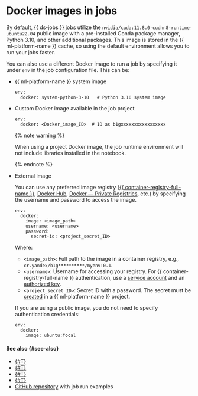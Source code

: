 # Docker images in jobs

By default, {{ ds-jobs }} [jobs](./index.md) utilize the `nvidia/cuda:11.8.0-cudnn8-runtime-ubuntu22.04` public image with a pre-installed Conda package manager, Python 3.10, and other additional packages. This image is stored in the {{ ml-platform-name }} cache, so using the default environment allows you to run your jobs faster.

You can also use a different Docker image to run a job by specifying it under `env` in the job configuration file. This can be:

* {{ ml-platform-name }} system image

   ```text
   env:
     docker: system-python-3-10   # Python 3.10 system image
   ```

* Custom Docker image available in the job project

   ```text
   env:
     docker: <Docker_image_ID>  # ID as b1gxxxxxxxxxxxxxxxxx
   ```

   {% note warning %}

   When using a project Docker image, the job runtime environment will not include libraries installed in the notebook.

   {% endnote %}

* External image

   You can use any preferred image registry ([{{ container-registry-full-name }}](https://yandex.cloud/en/services/container-registry), [Docker Hub](https://hub.docker.com/), [Docker — Private Registries](https://www.geeksforgeeks.org/docker-private-registries/), etc.) by specifying the username and password to access the image.

   ```text
   env:
     docker:
       image: <image_path>
       username: <username>
       password:
         secret-id: <project_secret_ID>
   ```

   Where:

   * `<image_path>`: Full path to the image in a container registry, e.g., `cr.yandex/b1g**********/myenv:0.1`.
   * `<username>`: Username for accessing your registry. For {{ container-registry-full-name }} authentication, use a [service account](../../../iam/concepts/users/service-accounts.md) and an [authorized key](../../../container-registry/operations/authentication.md#sa-json).
   * `<project_secret_ID>`: Secret ID with a password. The secret must be [created](../../operations/data/secrets.md#create) in a {{ ml-platform-name }} project.

   If you are using a public image, you do not need to specify authentication credentials:

   ```text
   env:
     docker:
       image: ubuntu:focal
   ```

#### See also {#see-also}

* [{#T}](index.md)
* [{#T}](cli.md)
* [{#T}](environment.md)
* [{#T}](../../operations/projects/work-with-jobs.md)
* [GitHub repository](https://github.com/yandex-cloud-examples/yc-datasphere-jobs-examples) with job run examples